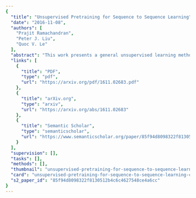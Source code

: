 ```yaml
---
{
  "title": "Unsupervised Pretraining for Sequence to Sequence Learning",
  "date": "2016-11-08",
  "authors": [
    "Prajit Ramachandran",
    "Peter J. Liu",
    "Quoc V. Le"
  ],
  "abstract": "This work presents a general unsupervised learning method to improve\nthe accuracy of sequence to sequence (seq2seq) models. In our method, the\nweights of the encoder and decoder of a seq2seq model are initialized\nwith the pretrained weights of two language models and then \nfine-tuned with labeled data. We apply this method to\nchallenging benchmarks in machine translation and abstractive\nsummarization and find that it significantly improves the subsequent\nsupervised models. Our main result is that the pretraining\naccelerates training and improves generalization of seq2seq models,\nachieving state-of-the-art results on the WMT\nEnglish->German task, surpassing a range of methods using\nboth phrase-based machine translation and neural machine\ntranslation. Our method achieves an improvement of 1.3 BLEU from the\nprevious best models on both WMT'14 and WMT'15\nEnglish->German. On summarization, our method beats\nthe supervised learning baseline.",
  "links": [
    {
      "title": "PDF",
      "type": "pdf",
      "url": "https://arxiv.org/pdf/1611.02683.pdf"
    },
    {
      "title": "arXiv.org",
      "type": "arxiv",
      "url": "https://arxiv.org/abs/1611.02683"
    },
    {
      "title": "Semantic Scholar",
      "type": "semanticscholar",
      "url": "https://www.semanticscholar.org/paper/85f94d8098322f8130512b4c6c4627548ce4a6cc"
    }
  ],
  "supervision": [],
  "tasks": [],
  "methods": [],
  "thumbnail": "unsupervised-pretraining-for-sequence-to-sequence-learning-thumb.jpg",
  "card": "unsupervised-pretraining-for-sequence-to-sequence-learning-card.jpg",
  "s2_paper_id": "85f94d8098322f8130512b4c6c4627548ce4a6cc"
}
---
```


